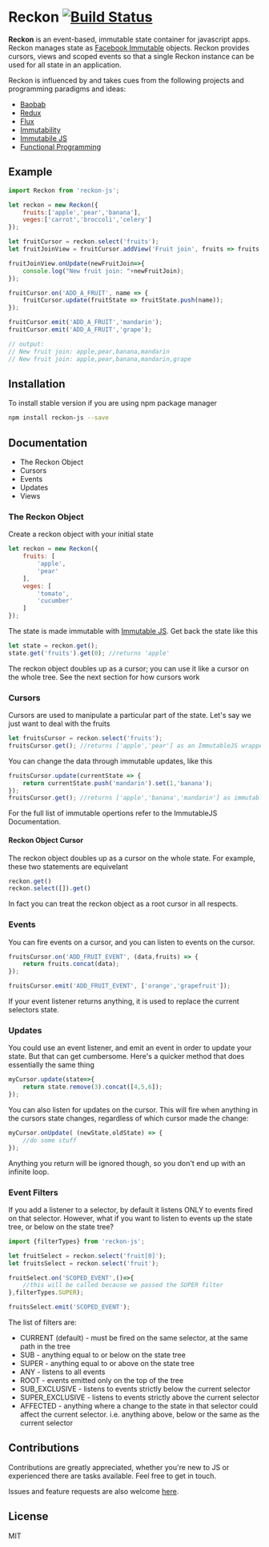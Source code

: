 # Reckon [![Build Status](https://travis-ci.org/mj1618/reckon.svg)](https://travis-ci.org/mj1618/reckon)


**Reckon** is an event-based, immutable state container for javascript apps. Reckon manages state as [Facebook Immutable](https://facebook.github.io/immutable-js/) objects. Reckon provides cursors, views and scoped events so that a single Reckon instance can be used for all state in an application.

Reckon is influenced by and takes cues from the following projects and programming paradigms and ideas:
* [Baobab](https://github.com/Yomguithereal/baobab)
* [Redux](https://github.com/reactjs/redux)
* [Flux](https://facebook.github.io/flux/)
* [Immutability](https://en.wikipedia.org/wiki/Immutable_object)
* [Immutabile JS](https://facebook.github.io/immutable-js/)
* [Functional Programming](https://en.wikipedia.org/wiki/Functional_programming)

## Example

```js
import Reckon from 'reckon-js';

let reckon = new Reckon({
    fruits:['apple','pear','banana'],
    veges:['carrot','broccoli','celery']
});

let fruitCursor = reckon.select('fruits');
let fruitJoinView = fruitCursor.addView('Fruit join', fruits => fruits.join());

fruitJoinView.onUpdate(newFruitJoin=>{
    console.log("New fruit join: "+newFruitJoin);
});

fruitCursor.on('ADD_A_FRUIT', name => {
    fruitCursor.update(fruitState => fruitState.push(name));
});

fruitCursor.emit('ADD_A_FRUIT','mandarin');
fruitCursor.emit('ADD_A_FRUIT','grape');

// output:
// New fruit join: apple,pear,banana,mandarin
// New fruit join: apple,pear,banana,mandarin,grape
```

## Installation

To install stable version if you are using npm package manager
```sh
npm install reckon-js --save
```

## Documentation

* The Reckon Object
* Cursors
* Events
* Updates
* Views

### The Reckon Object

Create a reckon object with your initial state

```js
let reckon = new Reckon({
    fruits: [
        'apple',
        'pear'
    ],
    veges: [
        'tomato',
        'cucumber'
    ]
});
```

The state is made immutable with [Immutable JS](https://facebook.github.io/immutable-js/).
Get back the state like this

```js
let state = reckon.get();
state.get('fruits').get(0); //returns 'apple'
```

The reckon object doubles up as a cursor; you can use it like a cursor on the whole tree. See the next section for how cursors work


### Cursors

Cursors are used to manipulate a particular part of the state.
Let's say we just want to deal with the fruits

```js
let fruitsCursor = reckon.select('fruits');
fruitsCursor.get(); //returns ['apple','pear'] as an ImmutableJS wrapper
```

You can change the data through immutable updates, like this

```js
fruitsCursor.update(currentState => {
    return currentState.push('mandarin').set(1,'banana');
});
fruitsCursor.get(); //returns ['apple','banana','mandarin'] as immutable
```

For the full list of immutable opertions refer to the ImmutableJS Documentation.

#### Reckon Object Cursor

The reckon object doubles up as a cursor on the whole state. For example, these two statements are equivelant

```js
reckon.get()
reckon.select([]).get()
```

In fact you can treat the reckon object as a root cursor in all respects.

### Events

You can fire events on a cursor, and you can listen to events on the cursor.

```js
fruitsCursor.on('ADD_FRUIT_EVENT', (data,fruits) => {
    return fruits.concat(data);
});

fruitsCursor.emit('ADD_FRUIT_EVENT', ['orange','grapefruit']);
```

If your event listener returns anything, it is used to replace the current selectors state.

### Updates

You could use an event listener, and emit an event in order to update your state. But that can get cumbersome. Here's a quicker method that does essentially the same thing

```js
myCursor.update(state=>{
    return state.remove(3).concat([4,5,6]);
});
```

You can also listen for updates on the cursor. This will fire when anything in the cursors state changes, regardless of which cursor made the change:

```js
myCursor.onUpdate( (newState,oldState) => {
    //do some stuff
});
```

Anything you return will be ignored though, so you don't end up with an infinite loop.

### Event Filters

If you add a listener to a selector, by default it listens ONLY to events fired on that selector.
However, what if you want to listen to events up the state tree, or below on the state tree?

```js
import {filterTypes} from 'reckon-js';

let fruitSelect = reckon.select('fruit[0]');
let fruitsSelect = reckon.select('fruit');

fruitSelect.on('SCOPED_EVENT',()=>{
    //this will be called because we passed the SUPER filter
},filterTypes.SUPER);

fruitsSelect.emit('SCOPED_EVENT');
```

The list of filters are:
* CURRENT (default) - must be fired on the same selector, at the same path in the tree
* SUB - anything equal to or below on the state tree
* SUPER - anything equal to or above on the state tree
* ANY - listens to all events
* ROOT - events emitted only on the top of the tree
* SUB_EXCLUSIVE - listens to events strictly below the current selector
* SUPER_EXCLUSIVE - listens to events strictly above the current selector
* AFFECTED - anything where a change to the state in that selector could affect the current selector. i.e. anything above, below or the same as the current selector

## Contributions

Contributions are greatly appreciated, whether you're new to JS or experienced there are tasks available.
Feel free to get in touch.

Issues and feature requests are also welcome [here](https://github.com/mj1618/reckon-js/issues).

## License

MIT
